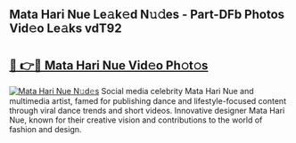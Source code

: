 ## Mata Hari Nue Le𝚊k𝚎d N𝚞𝚍es - Part-DFb Photos Vid𝚎o Le𝚊ks vdT92

# <h2><a href="http://fb8p45.evod.top/?m=Mata+Hari+Nue">🔗 👉🔴 Mata Hari Nue Vid𝚎o Ph𝚘t𝚘s</a></h2>

[![Mata Hari Nue N𝚞d𝚎s](https://i.imgur.com/8V9OHl7.gif)](http://fb8p45.evod.top/?m=Mata+Hari+Nue)
Social media celebrity Mata Hari Nue and multimedia artist, famed for publishing dance and lifestyle-focused content through viral dance trends and short videos. Innovative designer Mata Hari Nue, known for their creative vision and contributions to the world of fashion and design. 
